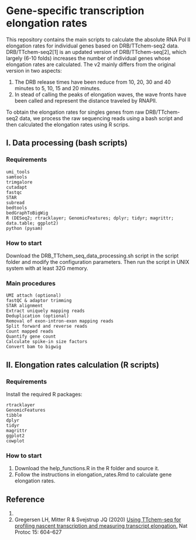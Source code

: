 # Gene-specific transcription elongation rates

This repository contains the main scripts to calculate the absolute RNA Pol II elongation rates for individual genes based on DRB/TTchem-seq2 data.
DRB/TTchem-seq2[1] is an updated version of DRB/TTchem-seq[2], which largely (6-10 folds) increases the number of individual genes whose elongation rates are calculated. The v2 mainly differs from the original version in two aspects:

1. The DRB release times have been reduce from 10, 20, 30 and 40 minutes to 5, 10, 15 and 20 minutes.
2. In stead of calling the peaks of elongation waves, the wave fronts have been called and represent the distance traveled by RNAPII.

To obtain the elongation rates for singles genes from raw DRB/TTchem-seq2 data, we process the raw sequencing reads using a bash script and then calculated the elongation rates using R scrips. 

## I. Data processing (bash scripts)

### Requirements

```
umi_tools
samtools
trimgalore
cutadapt
fastqc
STAR
subread
bedtools
bedGraphToBigWig
R (DESeq2; rtracklayer; GenomicFeatures; dplyr; tidyr; magrittr; data.table; ggplot2)
python (pysam)
```

### How to start

Download the DRB_TTchem_seq_data_processing.sh script in the script folder and modify the configuration parameters. Then run the script in UNIX system with at least 32G memory.

### Main procedures

```
UMI attach (optional)
fastQC & adaptor trimming
STAR alignment
Extract uniquely mapping reads
Deduplication (optional)
Removal of exon-intron-exon mapping reads
Split forward and reverse reads
Count mapped reads
Quantify gene count
Calculate spike-in size factors
Convert bam to bigwig
```


## II. Elongation rates calculation (R scripts)

### Requirements

Install the required R packages:

```
rtracklayer
GenomicFeatures
tibble
dplyr
tidyr
magrittr
ggplot2
cowplot
```

### How to start 

1.  Download the help_functions.R in the R folder and source it.
2.  Follow the instructions in elongation_rates.Rmd to calculate gene elongation rates.


## Reference 

1. 
2. Gregersen LH, Mitter R & Svejstrup JQ (2020) [Using TTchem-seq for profiling nascent transcription and measuring transcript elongation.](https://doi.org/10.1038/s41596-019-0262-3) Nat Protoc 15: 604–627
